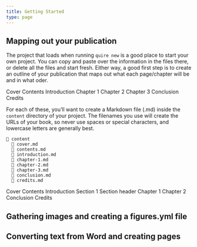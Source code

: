 ```yaml
---
title: Getting Started
type: page
---
```


## Mapping out your publication

The project that loads when running `quire new` is a good place to start your own project. You can copy and paste over the information in the files there, or delete all the files and start fresh. Either way, a good first step is to create an outline of your publication that maps out what each page/chapter will be and in what oder.

Cover
Contents
Introduction
Chapter 1
Chapter 2
Chapter 3
Conclusion
Credits

For each of these, you’ll want to create a Markdown file (.md) inside the `content` directory of your project. The filenames you use will create the URLs of your book, so never use spaces or special characters, and lowercase letters are generally best.

```
📁 content 
  📄 cover.md
  📄 contents.md
  📄 introduction.md
  📄 chapter-1.md
  📄 chapter-2.md
  📄 chapter-3.md
  📄 conclusion.md
  📄 credits.md
```


Cover
Contents
Introduction
Section 1
  Section header
  Chapter 1
  Chapter 2
Conclusion
Credits


## Gathering images and creating a figures.yml file

## Converting text from Word and creating pages